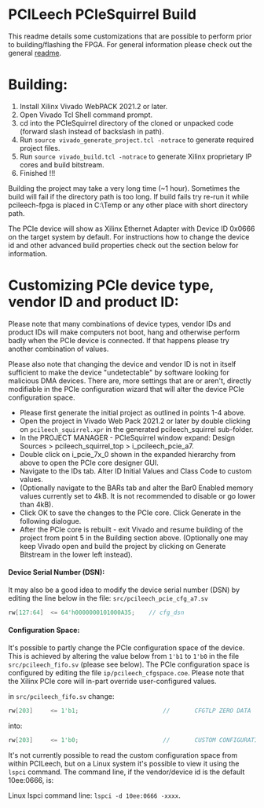 PCILeech PCIeSquirrel Build
=================
This readme details some customizations that are possible to perform prior to building/flashing the FPGA. For general information please check out the general [readme](readme.md).

Building:
=================
1) Install Xilinx Vivado WebPACK 2021.2 or later.
2) Open Vivado Tcl Shell command prompt.
3) cd into the PCIeSquirrel directory of the cloned or unpacked code (forward slash instead of backslash in path).
4) Run `source vivado_generate_project.tcl -notrace` to generate required project files.
5) Run `source vivado_build.tcl -notrace` to generate Xilinx proprietary IP cores and build bitstream.
6) Finished !!!

Building the project may take a very long time (~1 hour). Sometimes the build will fail if the directory path is too long. If build fails try re-run it while pcileech-fpga is placed in C:\Temp or any other place with short directory path.

The PCIe device will show as Xilinx Ethernet Adapter with Device ID 0x0666 on the target system by default. For instructions how to change the device id and other advanced build properties check out the section below for information.

Customizing PCIe device type, vendor ID and product ID:
=================
Please note that many combinations of device types, vendor IDs and product IDs will make computers not boot, hang and otherwise perform badly when the PCIe device is connected. If that happens please try another combination of values.

Please also note that changing the device and vendor ID is not in itself sufficient to make the device "undetectable" by software looking for malicious DMA devices. There are, more settings that are or aren't, directly modifiable in the PCIe configuration wizard that will alter the device PCIe configuration space.

* Please first generate the initial project as outlined in points 1-4 above.
* Open the project in Vivado Web Pack 2021.2 or later by double clicking on `pcileech_squirrel.xpr` in the generated pcileech_squirrel sub-folder.
* In the PROJECT MANAGER - PCIeSquirrel window expand: Design Sources > pcileech_squirrel_top > i_pcileech_pcie_a7.
* Double click on i_pcie_7x_0 shown in the expanded hierarchy from above to open the PCIe core designer GUI.
* Navigate to the IDs tab. Alter ID Initial Values and Class Code to custom values.
* (Optionally navigate to the BARs tab and alter the Bar0 Enabled memory values currently set to 4kB. It is not recommended to disable or go lower than 4kB).
* Click OK to save the changes to the PCIe core. Click Generate in the following dialogue.
* After the PCIe core is rebuilt - exit Vivado and resume building of the project from point 5 in the Building section above. (Optionally one may keep Vivado open and build the project by clicking on Generate Bitstream in the lower left instead).


#### Device Serial Number (DSN):

It may also be a good idea to modify the device serial number (DSN) by editing the line below in the file: `src/pcileech_pcie_cfg_a7.sv`
```verilog
rw[127:64]  <= 64'h0000000101000A35;    // cfg_dsn
```


#### Configuration Space:

It's possible to partly change the PCIe configuration space of the device. This is achieved by altering the value below from `1'b1` to `1'b0` in the file `src/pcileech_fifo.sv` (please see below). The PCIe configuration space is configured by editing the file `ip/pcileech_cfgspace.coe`. Please note that the Xilinx PCIe core will in-part override user-configured values.

in `src/pcileech_fifo.sv` change:
```verilog
rw[203]     <= 1'b1;                        //       CFGTLP ZERO DATA
```
into:
```verilog
rw[203]     <= 1'b0;                        //       CUSTOM CONFIGURATION SPACE ENABLED
```

It's not currently possible to read the custom configuration space from within PCILeech, but on a Linux system it's possible to view it using the `lspci` command. The command line, if the vendor/device id is the default 10ee:0666, is:

Linux lspci command line: `lspci -d 10ee:0666 -xxxx`.
